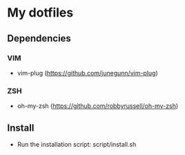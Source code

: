 # My dotfiles
## Dependencies
### VIM
- vim-plug (https://github.com/junegunn/vim-plug)
### ZSH
- oh-my-zsh (https://github.com/robbyrussell/oh-my-zsh)
## Install
- Run the installation script: script/install.sh
